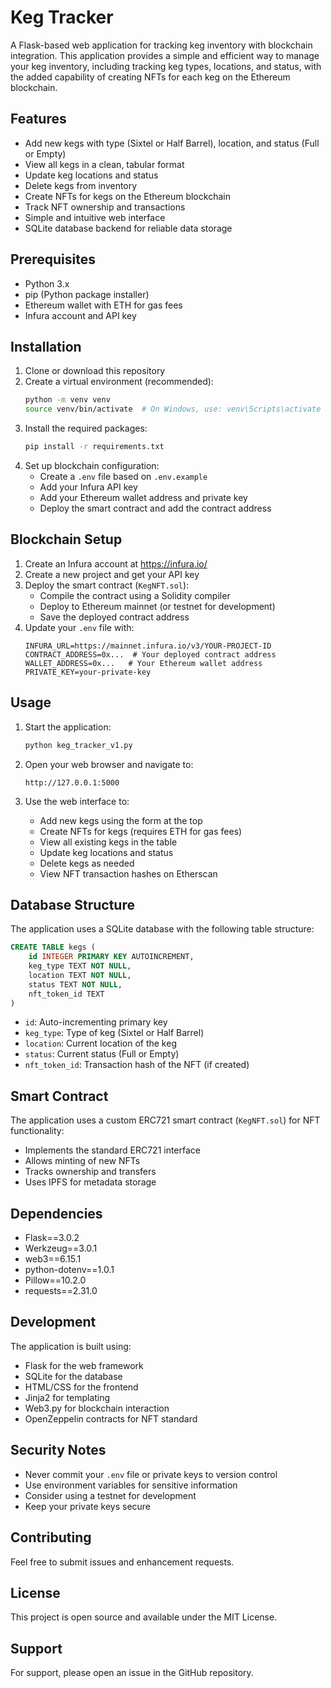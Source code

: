 # Keg Tracker

A Flask-based web application for tracking keg inventory with blockchain integration. This application provides a simple and efficient way to manage your keg inventory, including tracking keg types, locations, and status, with the added capability of creating NFTs for each keg on the Ethereum blockchain.

## Features

- Add new kegs with type (Sixtel or Half Barrel), location, and status (Full or Empty)
- View all kegs in a clean, tabular format
- Update keg locations and status
- Delete kegs from inventory
- Create NFTs for kegs on the Ethereum blockchain
- Track NFT ownership and transactions
- Simple and intuitive web interface
- SQLite database backend for reliable data storage

## Prerequisites

- Python 3.x
- pip (Python package installer)
- Ethereum wallet with ETH for gas fees
- Infura account and API key

## Installation

1. Clone or download this repository
2. Create a virtual environment (recommended):
   ```bash
   python -m venv venv
   source venv/bin/activate  # On Windows, use: venv\Scripts\activate
   ```
3. Install the required packages:
   ```bash
   pip install -r requirements.txt
   ```
4. Set up blockchain configuration:
   - Create a `.env` file based on `.env.example`
   - Add your Infura API key
   - Add your Ethereum wallet address and private key
   - Deploy the smart contract and add the contract address

## Blockchain Setup

1. Create an Infura account at https://infura.io/
2. Create a new project and get your API key
3. Deploy the smart contract (`KegNFT.sol`):
   - Compile the contract using a Solidity compiler
   - Deploy to Ethereum mainnet (or testnet for development)
   - Save the deployed contract address
4. Update your `.env` file with:
   ```
   INFURA_URL=https://mainnet.infura.io/v3/YOUR-PROJECT-ID
   CONTRACT_ADDRESS=0x...  # Your deployed contract address
   WALLET_ADDRESS=0x...   # Your Ethereum wallet address
   PRIVATE_KEY=your-private-key
   ```

## Usage

1. Start the application:
   ```bash
   python keg_tracker_v1.py
   ```

2. Open your web browser and navigate to:
   ```
   http://127.0.0.1:5000
   ```

3. Use the web interface to:
   - Add new kegs using the form at the top
   - Create NFTs for kegs (requires ETH for gas fees)
   - View all existing kegs in the table
   - Update keg locations and status
   - Delete kegs as needed
   - View NFT transaction hashes on Etherscan

## Database Structure

The application uses a SQLite database with the following table structure:

```sql
CREATE TABLE kegs (
    id INTEGER PRIMARY KEY AUTOINCREMENT,
    keg_type TEXT NOT NULL,
    location TEXT NOT NULL,
    status TEXT NOT NULL,
    nft_token_id TEXT
)
```

- `id`: Auto-incrementing primary key
- `keg_type`: Type of keg (Sixtel or Half Barrel)
- `location`: Current location of the keg
- `status`: Current status (Full or Empty)
- `nft_token_id`: Transaction hash of the NFT (if created)

## Smart Contract

The application uses a custom ERC721 smart contract (`KegNFT.sol`) for NFT functionality:
- Implements the standard ERC721 interface
- Allows minting of new NFTs
- Tracks ownership and transfers
- Uses IPFS for metadata storage

## Dependencies

- Flask==3.0.2
- Werkzeug==3.0.1
- web3==6.15.1
- python-dotenv==1.0.1
- Pillow==10.2.0
- requests==2.31.0

## Development

The application is built using:
- Flask for the web framework
- SQLite for the database
- HTML/CSS for the frontend
- Jinja2 for templating
- Web3.py for blockchain interaction
- OpenZeppelin contracts for NFT standard

## Security Notes

- Never commit your `.env` file or private keys to version control
- Use environment variables for sensitive information
- Consider using a testnet for development
- Keep your private keys secure

## Contributing

Feel free to submit issues and enhancement requests.

## License

This project is open source and available under the MIT License.

## Support

For support, please open an issue in the GitHub repository. 